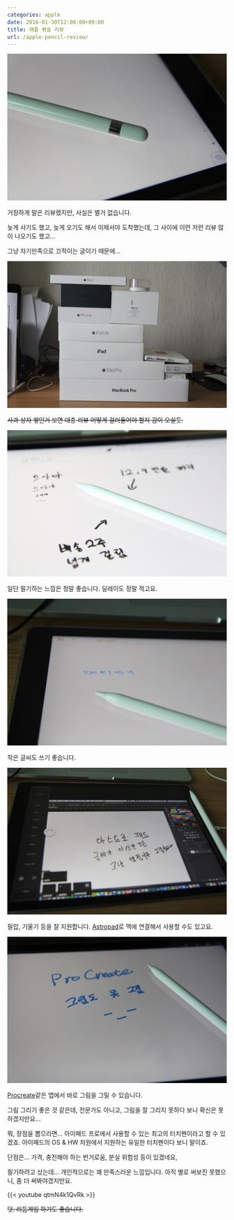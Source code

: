 ```yaml
---
categories: apple
date: 2016-01-30T12:00:00+09:00
title: 애플 펜슬 리뷰
url: /apple-pencil-review/
---
```


<img src="/images/V1-scy8HYl.jpg" alt="niceb5y blog">

거창하게 말은 리뷰랬지만, 사실은 별거 없습니다.

늦게 사기도 했고, 늦게 오기도 해서 이제서야 도착했는데, 그 사이에 이런 저런 리뷰 많이 나오기도 했고...

그냥 자기만족으로 끄적이는 글이기 때문에...

<img src="/images/Ny4i5yUHKe.jpg" alt="niceb5y blog">

~~사과 상자 쌓인거 보면 대충 리뷰 어떻게 걸러들어야 할지 감이 오실듯.~~

<img src="/images/VyoqyIHKx.jpg" alt="niceb5y blog">

일단 필기하는 느낌은 정말 좋습니다. 딜레이도 정말 적고요.

<img src="/images/4Jlj91IBFl.jpg" alt="niceb5y blog">

작은 글씨도 쓰기 좋습니다.

<img src="/images/4JQsck8SKl.jpg" alt="niceb5y blog">

필압, 기울기 등을 잘 지원합니다. [Astropad](http://astropad.com)로 맥에 연결해서 사용할 수도 있고요.

<img src="/images/NkGoqJ8Btg.jpg" alt="niceb5y blog">

[Procreate](http://procreate.si)같은 앱에서 바로 그림을 그릴 수 있습니다.

그림 그리기 좋은 것 같은데, 전문가도 아니고, 그림을 잘 그리지 못하다 보니 확신은 못하겠지만요...

뭐, 장점을 뽑으라면... 아이패드 프로에서 사용할 수 있는 최고의 터치펜이라고 할 수 있겠죠. 아이패드의 OS & HW 차원에서 지원하는 유일한 터치펜이다 보니 말이죠.

단점은... 가격, 충전해야 하는 번거로움, 분실 위험성 등이 있겠네요,

필기하려고 샀는데... 개인적으로는 꽤 만족스러운 느낌입니다. 아직 별로 써보진 못했으니, 좀 더 써봐야겠지만요.

{{< youtube qtmN4k1QvRk >}}

~~덧. 리듬게임 하기도 좋습니다.~~
